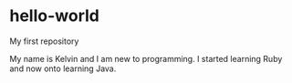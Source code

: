 # hello-world
My first repository

My name is Kelvin and I am new to programming. I started learning Ruby and now onto learning Java.
